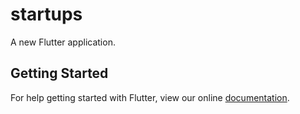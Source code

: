 # startups

A new Flutter application.

## Getting Started

For help getting started with Flutter, view our online
[documentation](https://flutter.io/).
